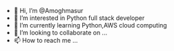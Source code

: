 - 👋 Hi, I’m @Amoghmasur
- 👀 I’m interested in Python full stack developer 
- 🌱 I’m currently learning Python,AWS cloud computing 
- 💞️ I’m looking to collaborate on ...
- 📫 How to reach me ...

<!---
Amoghmasur/Amoghmasur is a ✨ special ✨ repository because its `README.md` (this file) appears on your GitHub profile.
You can click the Preview link to take a look at your changes.
--->

